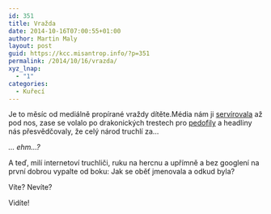 ```yaml
---
id: 351
title: Vražda
date: 2014-10-16T07:00:55+01:00
author: Martin Maly
layout: post
guid: https://kcc.misantrop.info/?p=351
permalink: /2014/10/16/vrazda/
xyz_lnap:
  - "1"
categories:
  - Kuřecí
---
```

Je to měsíc od mediálně propírané vraždy dítěte.Média nám ji [servírovala](https://kcc.misantrop.info/2014/09/13/trest/) až pod nos, zase se volalo po drakonických trestech pro [pedofily](https://kcc.misantrop.info/2014/09/14/pedofil/ "Pedofil") a headliny nás přesvědčovaly, že celý národ truchlí za&#8230;

_&#8230; ehm&#8230;?_

A teď, milí internetoví truchliči, ruku na hercnu a upřímně a bez googlení na první dobrou vypalte od boku: Jak se oběť jmenovala a odkud byla?

Víte? Nevíte?

Vidíte!